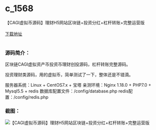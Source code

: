 # c_1568
【CAGI虚拟币源码】理财H5网站区块链+投资分红+杠杆转账+完整运营版
<br/></br>
[下载地址](https://www.uuid2.com/1568.html "下载地址")
<br/></br>
<h3>源码简介：</h3>
<p>区块链CAGI虚拟资产币投资币理财创投源码，杠杆转账完整源码。<p>
<p>投资理财类源码，用的虚拟币，简单测试了一下，整体还是不错滴。<p>
<p>服务器系统：Linux + CentOS7.x + 宝塔
亲测环境：Nginx 1.18.0 + PHP7.0 + Mysql5.5 + redis
数据库配置文件：/config/database.php
redis配置：/config/redis.php<p>
<h3>截图：</h3>
<img src="https://www.uuid2.com/wp-content/uploads/img/uimage/51241631588161.jpg" alt="【CAGI虚拟币源码】理财H5网站区块链+投资分红+杠杆转账+完整运营版">
